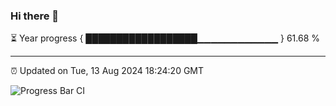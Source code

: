 ### Hi there 👋

⏳ Year progress { ██████████████████▁▁▁▁▁▁▁▁▁▁▁▁ } 61.68 %

---

⏰ Updated on Tue, 13 Aug 2024 18:24:20 GMT

![Progress Bar CI](https://github.com/liununu/liununu/workflows/Progress%20Bar%20CI/badge.svg)
